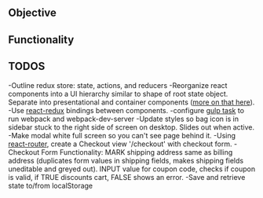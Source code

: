 ## Objective

## Functionality

## TODOS

-Outline redux store: state, actions, and reducers
-Reorganize react components into a UI hierarchy similar to shape of root state object. Separate into presentational and container components ([more on that here](http://redux.js.org/docs/basics/UsageWithReact.html)).
-Use [react-redux](https://github.com/reactjs/react-redux) bindings between components.
-configure [gulp task](https://webpack.github.io/docs/usage-with-gulp.html) to run webpack and webpack-dev-server
-Update styles so bag icon is in sidebar stuck to the right side of screen on desktop. Slides out when active.
-Make modal white full screen so you can't see page behind it.
-Using [react-router](https://github.com/reactjs/react-router), create a Checkout view '/checkout' with checkout form.
-Checkout Form Functionality: MARK shipping address same as billing address (duplicates form values in shipping fields, makes shipping fields uneditable and greyed out). INPUT value for coupon code, checks if coupon is valid, if TRUE discounts cart, FALSE shows an error.
-Save and retrieve state to/from localStorage
